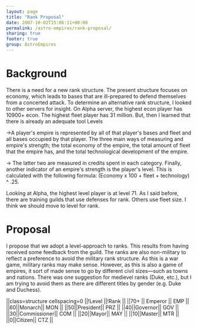 ```yaml
---
layout: page
title: "Rank Proposal"
date: 2007-10-02T15:06:11+00:00
permalink: /astro-empires/rank-proposal/
sharing: true
footer: true
group: AstroEmpires
---
```


Background
===========
There is a need for a new rank structure. The present structure focuses on economy, which leads to bases that are ill-prepared to defend themselves from a concerted attack. To determine an alternative rank structure, I looked to other servers for insight. On Alpha server, the highest econ player has 10900+ econ. The highest fleet player has 31 million. But, then I learned that there is already an adequate tool Levels

->A player's empire is represented by all of that player's bases and fleet and all bases occupied by that player. The three main ways of measuring and empire's strength; the total economy of the empire, the total amount of fleet that the empire has, and the total technological development of the empire.

-> The latter two are measured in credits spent in each category. Finally, another indicator of an empire's strength is the player's level. This is calculated with the following formula: (Economy x 100 + fleet + technology) ^ .25.

Looking at Alpha, the highest level player is at level 71. As I said before, there are training guilds that use defenses for rank. Others use fleet size. I think we should move to level for rank. 

Proposal
========

I propose that we adopt a level-approach to ranks. This results from having received some feedback from the guild. The ranks are also non-military to reflect a preference to avoid the military rank structure. As this is a war game, military ranks may make sense. However, as this is also a game of empires, it sort of made sense to go by different civil sizes&mdash;such as towns and nations. There was one suggestion for medievel ranks (Duke, etc.), but I am trying to avoid them as there are different titles by gender (e.g. Duke and Duchess).

||class=structure cellspacing=0
||!Level ||!Rank ||
||70+ || Emperor || EMP ||
||60||Monarch|| MON ||
||50||President|| PRZ ||
||40||Governor|| GOV ||
||30||Commissioner|| COM ||
||20||Mayor|| MAY ||
||10||Master|| MTR ||
||0||Citizen|| CTZ ||
